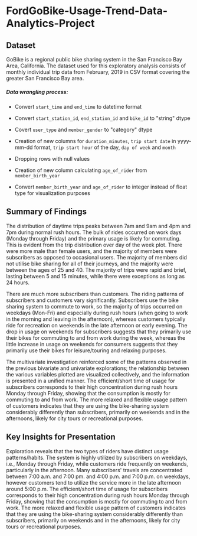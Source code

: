 # FordGoBike-Usage-Trend-Data-Analytics-Project

## Dataset

GoBike is a regional public bike sharing system in the San Francisco Bay Area, California. The dataset used for this exploratory analysis consists of monthly individual trip data from February, 2019 in CSV format covering the greater San Francisco Bay area.

##### Data wrangling process:
-  Convert `start_time` and `end_time` to datetime format
-  Convert `start_station_id`, `end_station_id` and `bike_id` to "string" dtype 
-  Covert `user_type` and `member_gender` to "category" dtype 
-  Creation of new columns for `duration_minutes`, `trip start date` in yyyy-mm-dd format, `trip start hour` of the day, `day of week` and `month`

- Dropping rows with null values
-  Creation of new column calculating `age_of_rider` from `member_birth_year`
-  Convert `member_birth_year` and `age_of_rider` to integer instead of float type for visualization purposes

## Summary of Findings

The distribution of daytime trips peaks between 7am and 9am and 4pm and 7pm during normal rush hours. The bulk of rides occurred on work days (Monday through Friday) and the primary usage is likely for commuting. This is evident from the trip distribution over day of the week plot.
There were more male than female users, and the majority of members were subscribers as opposed to occasional users. The majority of members did not utilise bike sharing for all of their journeys, and the majority were between the ages of 25 and 40.
The majority of trips were rapid and brief, lasting between 5 and 15 minutes, while there were exceptions as long as 24 hours.

There are much more subscribers than customers. The riding patterns of subscribers and customers vary significantly. Subscribers use the bike sharing system to commute to work, so the majority of trips occurred on weekdays (Mon-Fri) and especially during rush hours (when going to work in the morning and leaving in the afternoon), whereas customers typically ride for recreation on weekends in the late afternoon or early evening. The drop in usage on weekends for subscribers suggests that they primarily use their bikes for commuting to and from work during the week, whereas the little increase in usage on weekends for consumers suggests that they primarily use their bikes for leisure/touring and relaxing purposes.

The multivariate investigation reinforced some of the patterns observed in the previous bivariate and univariate explorations; the relationship between the various variables plotted are visualized collectively, and the information is presented in a unified manner. The efficient/short time of usage for subscribers corresponds to their high concentration during rush hours Monday through Friday, showing that the consumption is mostly for commuting to and from work. The more relaxed and flexible usage pattern of customers indicates that they are using the bike-sharing system considerably differently than subscribers, primarily on weekends and in the afternoons, likely for city tours or recreational purposes.


## Key Insights for Presentation

Exploration reveals that the two types of riders have distinct usage patterns/habits. The system is highly utilized by subscribers on weekdays, i.e., Monday through Friday, while customers ride frequently on weekends, particularly in the afternoon. Many subscribers' travels are concentrated between 7:00 a.m. and 7:00 pm. and 4:00 p.m. and 7:00 p.m. on weekdays, however customers tend to utilize the service more in the late afternoon around 5:00 p.m. The efficient/short time of usage for subscribers corresponds to their high concentration during rush hours Monday through Friday, showing that the consumption is mostly for commuting to and from work. The more relaxed and flexible usage pattern of customers indicates that they are using the bike-sharing system considerably differently than subscribers, primarily on weekends and in the afternoons, likely for city tours or recreational purposes.
